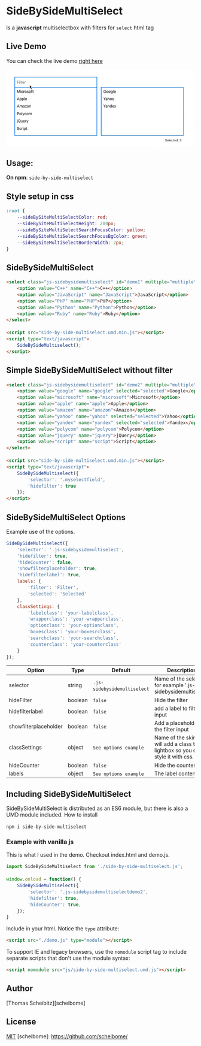 SideBySideMultiSelect
=====================

Is a **javascript** multiselectbox with filters for `select` html tag

## Live Demo

You can check the live demo [right here](https://scheibome.github.io/side-by-side-multiselect/)

![Side by side select for multiselect demo](src/images/demo.gif)

## Usage:

**On npm**: `side-by-side-multiselect`

## Style setup in css

~~~css
:root {
    --sideBySiteMultiSelectColor: red;
    --sideBySiteMultiSelectHeight: 200px;
    --sideBySiteMultiSelectSearchFocusColor: yellow;
    --sideBySiteMultiSelectSearchFocusBgColor: green;
    --sideBySiteMultiSelectBorderWidth: 2px;
}
~~~

## SideBySideMultiSelect

~~~html
<select class="js-sidebysidemultiselect" id="demo1" multiple="multiple" name="tools[]">
    <option value="C++" name="C++">C++</option>
    <option value="JavaScript" name="JavaScript">JavaScript</option>
    <option value="PHP" name="PHP">PHP</option>
    <option value="Python" name="Python">Python</option>
    <option value="Ruby" name="Ruby">Ruby</option>
</select>

<script src="side-by-side-multiselect.umd.min.js"></script>
<script type="text/javascript">
    SideBySideMultiselect();
</script>
~~~


## Simple SideBySideMultiSelect without filter

~~~html
<select class="js-sidebysidemultiselect" id="demo2" multiple="multiple" name="tools[]">
    <option value="google" name="google" selected="selected">Google</option>
    <option value="microsoft" name="microsoft">Microsoft</option>
    <option value="apple" name="apple">Apple</option>
    <option value="amazon" name="amazon">Amazon</option>
    <option value="yahoo" name="yahoo" selected="selected">Yahoo</option>
    <option value="yandex" name="yandex" selected="selected">Yandex</option>
    <option value="polycom" name="polycom">Polycom</option>
    <option value="jquery" name="jquery">jQuery</option>
    <option value="script" name="script">Script</option>
</select>

<script src="side-by-side-multiselect.umd.min.js"></script>
<script type="text/javascript">
    SideBySideMultiselect({
        'selector': '.myselectfield',
        'hidefilter': true
    });
</script>
~~~

## SideBySideMultiSelect Options

Example use of the options.

~~~javascript
SideBySideMultiselect({
    'selector': '.js-sidebysidemultiselect',
    'hidefilter': true,
    'hideCounter': false,
    'showfilterplaceholder': true,
    'hidefilterlabel': true,
    labels: {
        'filter': 'Filter',
        'selected': 'Selected'
    },
    classSettings: {
        'labelclass': 'your-labelclass',
        'wrapperclass': 'your-wrapperclass',
        'optionclass': 'your-optionclass',
        'boxesclass': 'your-boxesrclass',
        'searchclass': 'your-searchclass',
        'counterclass': 'your-counterclass'
    }
});
~~~

| Option | Type | Default | Description |
| --- | --- | --- | --- |
| selector | string | `.js-sidebysidemultiselect` | Name of the selector for example '.js-sidebysidemultiselect' |
| hideFilter | boolean | `false` | Hide the filter |
| hidefilterlabel | boolean | `false` | add a label to filter input  |
| showfilterplaceholder | boolean | `false` | Add a placeholder to the filter input  |
| classSettings | object | `See options example` | Name of the skin, it will add a class to the lightbox so you can style it with css. |
| hideCounter | boolean | `false` | Hide the counter |
| labels | object | `See options example` | The label content  |

## Including SideBySideMultiSelect

SideBySideMultiSelect is distributed as an ES6 module, but there is also a UMD module included.
How to install

```npm i side-by-side-multiselect```

### Example with vanilla js
This is what I used in the demo. Checkout index.html and demo.js.

```js
import SideBySideMultiselect from './side-by-side-multiselect.js';

window.onload = function() {
    SideBySideMultiselect({
        'selector': '.js-sidebysidemultiselectdemo2',
        'hidefilter': true,
        'hideCounter': true,
    });
}
```

Include in your html. Notice the `type` attribute:
```html
<script src="./demo.js" type="module"></script>
```

To support IE and legacy browsers, use the `nomodule` script tag to include separate scripts that don't use the module syntax:

```html
<script nomodule src="js/side-by-side-multiselect.umd.js"></script>
```

Author
------

[Thomas Scheibitz][scheibome]

License
-------

[MIT](https://opensource.org/licenses/MIT)
[scheibome]: https://github.com/scheibome/

